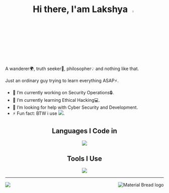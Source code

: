 <h1 align=center>Hi there, I'am Lakshya <img src="https://media.giphy.com/media/hvRJCLFzcasrR4ia7z/giphy.gif" width="4%"></h1>
A wanderer🌍, truth seeker🎩, philosopher💡 and nothing like that.

Just an ordinary guy trying to learn everything ASAP⚡.

- 🔭 I’m currently working on Security Operations🔒.
- 🌱 I’m currently learning Ethical Hacking💻.
- 🤔 I’m looking for help with Cyber Security and Development.
- ⚡ Fun fact: BTW i use ![](https://img.shields.io/badge/Arch_Linux-1793D1?style=flat&logo=arch-linux&logoColor=white).

<h2 align=center>Languages I Code in</h2>
<p align="center">
    <img src="https://skillicons.dev/icons?i=flutter,dart,c,py,js,html,css,bash,md,cpp,sqlite" />
</p>

<h2 align=center>Tools I Use</h2>
<p align="center">
    <img src="https://skillicons.dev/icons?i=git,figma,linux,aws,gcp,raspberrypi,ps,svg,vscode,xd" />
</p>

<hr>

<p >
    <img align="right" src="https://github-readme-stats.vercel.app/api?username=lakshyarao22&show_icons=true&theme=midnight-purple&layout=compact" alt="Material Bread logo">
    <img align="left" src="https://github-readme-stats.vercel.app/api/top-langs/?username=lakshyarao22&theme=midnight-purple&layout=compact">
</p>

<!--
**lakshyarao22/lakshyarao22** is a ✨ _special_ ✨ repository because its `README.md` (this file) appears on your GitHub profile.

Here are some ideas to get you started:

- 🔭 I’m currently working on ...
- 🌱 I’m currently learning ...
- 👯 I’m looking to collaborate on ...
- 🤔 I’m looking for help with ...
- 💬 Ask me about ...
- 📫 How to reach me: ...
- 😄 Pronouns: ...
- ⚡ Fun fact: ...
-->
